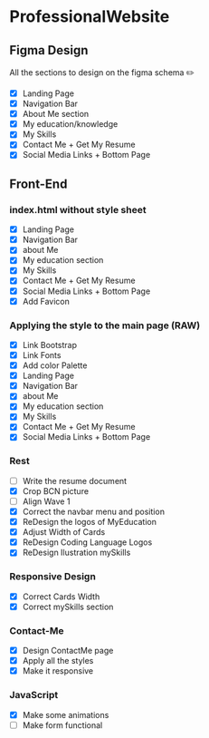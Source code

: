 # ProfessionalWebsite

## Figma Design

All the sections to design on the figma schema ✏️

* [x] Landing Page
* [x] Navigation Bar
* [x] About Me section
* [x] My education/knowledge
* [x] My Skills
* [x] Contact Me + Get My Resume
* [x] Social Media Links + Bottom Page

## Front-End

### index.html without style sheet

* [x] Landing Page
* [x] Navigation Bar
* [x] about Me
* [x] My education section
* [x] My Skills
* [x] Contact Me + Get My Resume
* [x] Social Media Links + Bottom Page
* [x] Add Favicon 

### Applying the style to the main page (RAW)

* [x] Link Bootstrap
* [x] Link Fonts
* [x] Add color Palette
* [x] Landing Page
* [x] Navigation Bar
* [x] about Me
* [x] My education section
* [x] My Skills
* [x] Contact Me + Get My Resume
* [x] Social Media Links + Bottom Page

### Rest

* [ ] Write the resume document
* [x] Crop BCN picture
* [ ] Align Wave 1
* [x] Correct the navbar menu and position
* [x] ReDesign the logos of MyEducation
* [x] Adjust Width of Cards
* [x] ReDesign Coding Language Logos
* [x] ReDesign Ilustration mySkills

### Responsive Design

* [x] Correct Cards Width
* [x] Correct mySkills section

### Contact-Me

* [x] Design ContactMe page
* [x] Apply all the styles
* [x] Make it responsive

### JavaScript

* [x] Make some animations
* [ ] Make form functional
